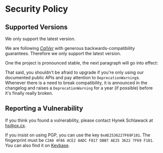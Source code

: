 # Security Policy

## Supported Versions

We only support the latest version.

We are following [*CalVer*](https://calver.org) with generous backwards-compatibility guarantees.
Therefore we only support the latest version.

One the project is pronounced stable, the next paragraph will go into effect:

That said, you shouldn't be afraid to upgrade if you're only using our documented public APIs and pay attention to `DeprecationWarning`s.
Whenever there is a need to break compatibility, it is announced in the changelog and raises a `DeprecationWarning` for a year (if possible) before it's finally really broken.


## Reporting a Vulnerability

If you think you found a vulnerability, please contact Hynek Schlawack at <hs@ox.cx>.

If you insist on using PGP, you can use the key `0xAE2536227F69F181`.
The fingerprint must be `C2A0 4F86 ACE2 8ADC F817 DBB7 AE25 3622 7F69 F181`.
You can also find it on [Keybase](https://keybase.io/hynek).
